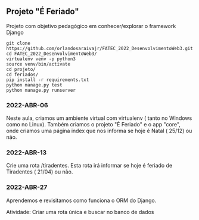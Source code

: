 ## Projeto "É Feriado"



Projeto com objetivo pedagógico em conhecer/explorar o framework Django


```console
git clone https://github.com/orlandosaraivajr/FATEC_2022_DesenvolvimentoWeb3.git
cd FATEC_2022_DesenvolvimentoWeb3/
virtualenv venv -p python3
source venv/bin/activate
cd projeto/
cd feriados/
pip install -r requirements.txt 
python manage.py test
python manage.py runserver
```

### 2022-ABR-06

Neste aula, criamos um ambiente virtual com virtualenv ( tanto no Windows como no Linux).
Também criamos o projeto "É Feriado" e o app "core", onde criamos uma página index que nos informa se hoje é Natal ( 25/12) ou não.

### 2022-ABR-13

Crie uma rota /tiradentes. Esta rota irá informar se hoje é feriado de Tiradentes ( 21/04) ou não.

### 2022-ABR-27

Aprendemos e revisitamos como funciona o ORM do Django. 

Atividade: Criar uma rota única e buscar no banco de dados

